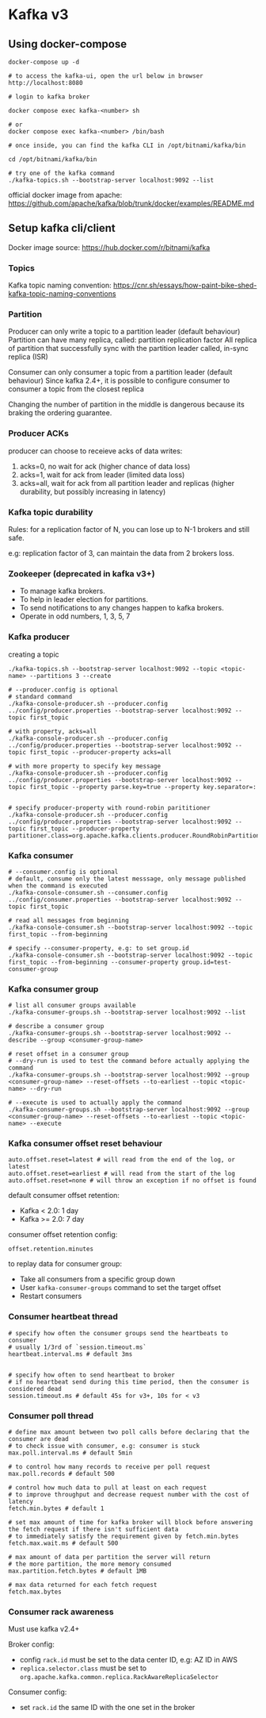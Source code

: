 # Kafka v3

## Using docker-compose

```
docker-compose up -d

# to access the kafka-ui, open the url below in browser
http://localhost:8080

# login to kafka broker

docker compose exec kafka-<number> sh

# or
docker compose exec kafka-<number> /bin/bash

# once inside, you can find the kafka CLI in /opt/bitnami/kafka/bin

cd /opt/bitnami/kafka/bin

# try one of the kafka command
./kafka-topics.sh --bootstrap-server localhost:9092 --list

```

official docker image from apache:
https://github.com/apache/kafka/blob/trunk/docker/examples/README.md


## Setup kafka cli/client

Docker image source: https://hub.docker.com/r/bitnami/kafka

### Topics

Kafka topic naming convention: https://cnr.sh/essays/how-paint-bike-shed-kafka-topic-naming-conventions

### Partition

Producer can only write a topic to a partition leader (default behaviour)
Partition can have many replica, called: partition replication factor
All replica of partition that successfully sync with the partition leader called, in-sync replica (ISR)

Consumer can only consumer a topic from a partition leader (default behaviour)
Since kafka 2.4+, it is possible to configure consumer to consumer a topic from the closest replica

Changing the number of partition in the middle is dangerous because its braking the ordering guarantee.

### Producer ACKs

producer can choose to receieve acks of data writes:
1. acks=0, no wait for ack (higher chance of data loss)
2. acks=1, wait for ack from leader (limited data loss)
3. acks=all, wait for ack from all partition leader and replicas (higher durability, but possibly increasing in latency)

### Kafka topic durability

Rules: for a replication factor of N, you can lose up to N-1 brokers and still safe.

e.g: replication factor of 3, can maintain the data from 2 brokers loss.

### Zookeeper (deprecated in kafka v3+)

- To manage kafka brokers.
- To help in leader election for partitions.
- To send notifications to any changes happen to kafka brokers.
- Operate in odd numbers, 1, 3, 5, 7

### Kafka producer

creating a topic

```
./kafka-topics.sh --bootstrap-server localhost:9092 --topic <topic-name> --partitions 3 --create
```

```
# --producer.config is optional
# standard command
./kafka-console-producer.sh --producer.config ../config/producer.properties --bootstrap-server localhost:9092 --topic first_topic

# with property, acks=all
./kafka-console-producer.sh --producer.config ../config/producer.properties --bootstrap-server localhost:9092 --topic first_topic --producer-property acks=all

# with more property to specify key message
./kafka-console-producer.sh --producer.config ../config/producer.properties --bootstrap-server localhost:9092 --topic first_topic --property parse.key=true --property key.separator=:


# specify producer-property with round-robin parititioner
./kafka-console-producer.sh --producer.config ../config/producer.properties --bootstrap-server localhost:9092 --topic first_topic --producer-property partitioner.class=org.apache.kafka.clients.producer.RoundRobinPartitioner
```

### Kafka consumer

```
# --consumer.config is optional
# default, consume only the latest messsage, only message published when the command is executed
./kafka-console-consumer.sh --consumer.config ../config/consumer.properties --bootstrap-server localhost:9092 --topic first_topic

# read all messages from beginning
./kafka-console-consumer.sh --bootstrap-server localhost:9092 --topic first_topic --from-beginning

# specify --consumer-property, e.g: to set group.id
./kafka-console-consumer.sh --bootstrap-server localhost:9092 --topic first_topic --from-beginning --consumer-property group.id=test-consumer-group

```

### Kafka consumer group

```
# list all consumer groups available
./kafka-consumer-groups.sh --bootstrap-server localhost:9092 --list

# describe a consumer group
./kafka-consumer-groups.sh --bootstrap-server localhost:9092 --describe --group <consumer-group-name>

# reset offset in a consumer group
# --dry-run is used to test the command before actually applying the command
./kafka-consumer-groups.sh --bootstrap-server localhost:9092 --group <consumer-group-name> --reset-offsets --to-earliest --topic <topic-name> --dry-run

# --execute is used to actually apply the command
./kafka-consumer-groups.sh --bootstrap-server localhost:9092 --group <consumer-group-name> --reset-offsets --to-earliest --topic <topic-name> --execute
```

### Kafka consumer offset reset behaviour

```
auto.offset.reset=latest # will read from the end of the log, or latest
auto.offset.reset=earliest # will read from the start of the log
auto.offset.reset=none # will throw an exception if no offset is found

```

default consumer offset retention:

- Kafka < 2.0: 1 day
- Kafka >= 2.0: 7 day

consumer offset retention config:
```
offset.retention.minutes
```

to replay data for consumer group:
- Take all consumers from a specific group down
- User `kafka-consumer-groups` command to set the target offset
- Restart consumers


### Consumer heartbeat thread

```
# specify how often the consumer groups send the heartbeats to consumer
# usually 1/3rd of `session.timeout.ms`
heartbeat.interval.ms # default 3ms


# specify how often to send heartbeat to broker 
# if no heartbeat send during this time period, then the consumer is considered dead
session.timeout.ms # default 45s for v3+, 10s for < v3

```

### Consumer poll thread

```
# define max amount between two poll calls before declaring that the consumer are dead
# to check issue with consumer, e.g: consumer is stuck
max.poll.interval.ms # default 5min 

# to control how many records to receive per poll request
max.poll.records # default 500

# control how much data to pull at least on each request
# to improve throughput and decrease request number with the cost of latency
fetch.min.bytes # default 1

# set max amount of time for kafka broker will block before answering the fetch request if there isn't sufficient data
# to immediately satisfy the requirement given by fetch.min.bytes
fetch.max.wait.ms # default 500

# max amount of data per partition the server will return
# the more partition, the more memory consumed
max.partition.fetch.bytes # default 1MB

# max data returned for each fetch request
fetch.max.bytes
```

### Consumer rack awareness

Must use kafka v2.4+

Broker config:
- config `rack.id` must be set to the data center ID, e.g: AZ ID in AWS
- `replica.selector.class` must be set to `org.apache.kafka.common.replica.RackAwareReplicaSelector`

Consumer config:
- set `rack.id` the same ID with the one set in the broker

